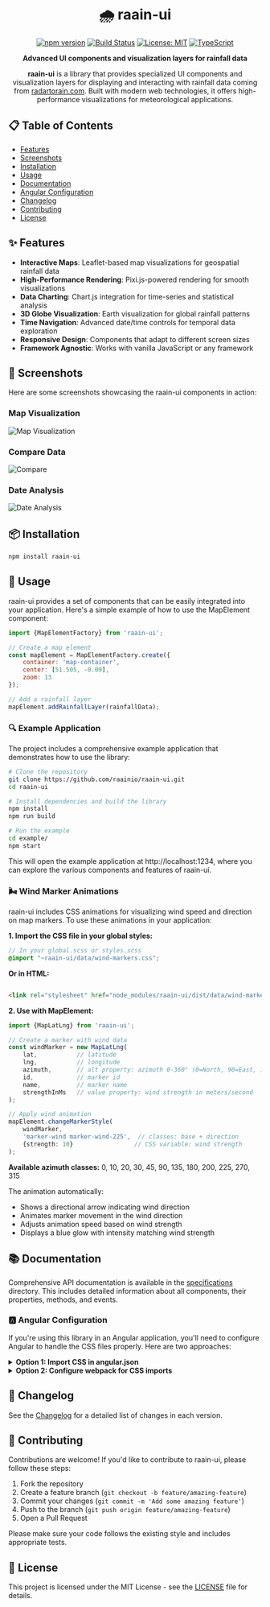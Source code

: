 <div align="center">

# 🌧️ raain-ui

[![npm version](https://img.shields.io/npm/v/raain-ui.svg)](https://www.npmjs.com/package/raain-ui)
[![Build Status](https://github.com/raainio/raain-ui/workflows/CI/badge.svg)](https://github.com/raainio/raain-ui/actions)
[![License: MIT](https://img.shields.io/badge/License-MIT-yellow.svg)](https://opensource.org/licenses/MIT)
[![TypeScript](https://img.shields.io/badge/TypeScript-4.0-blue.svg)](https://www.typescriptlang.org/)

**Advanced UI components and visualization layers for rainfall data**

</div>

<p align="center">
  <b>raain-ui</b> is a library that provides specialized UI components and visualization layers for displaying and interacting with rainfall data coming from <a href="https://radartorain.com">radartorain.com</a>. Built with modern web technologies, it offers high-performance visualizations for meteorological applications.
</p>

## 📋 Table of Contents

- [Features](#-features)
- [Screenshots](#-screenshots)
- [Installation](#-installation)
- [Usage](#-usage)
- [Documentation](#-documentation)
- [Angular Configuration](#-angular-configuration)
- [Changelog](#-changelog)
- [Contributing](#-contributing)
- [License](#-license)

## ✨ Features

- **Interactive Maps**: Leaflet-based map visualizations for geospatial rainfall data
- **High-Performance Rendering**: Pixi.js-powered rendering for smooth visualizations
- **Data Charting**: Chart.js integration for time-series and statistical analysis
- **3D Globe Visualization**: Earth visualization for global rainfall patterns
- **Time Navigation**: Advanced date/time controls for temporal data exploration
- **Responsive Design**: Components that adapt to different screen sizes
- **Framework Agnostic**: Works with vanilla JavaScript or any framework

## 📸 Screenshots

Here are some screenshots showcasing the raain-ui components in action:

### Map Visualization

![Map Visualization](./screenshots/Screenshot%202025-05-20%20at%2016.13.31.png)

### Compare Data

![Compare](./screenshots/Screenshot%202025-05-20%20at%2016.13.49.png)

### Date Analysis

![Date Analysis](./screenshots/Screenshot%202025-05-20%20at%2016.14.07.png)

## 📦 Installation

```bash
npm install raain-ui
```

## 🚀 Usage

raain-ui provides a set of components that can be easily integrated into your application. Here's a simple example of
how to use the MapElement component:

```javascript
import {MapElementFactory} from 'raain-ui';

// Create a map element
const mapElement = MapElementFactory.create({
    container: 'map-container',
    center: [51.505, -0.09],
    zoom: 13
});

// Add a rainfall layer
mapElement.addRainfallLayer(rainfallData);
```

### 🔍 Example Application

The project includes a comprehensive example application that demonstrates how to use the library:

```bash
# Clone the repository
git clone https://github.com/raainio/raain-ui.git
cd raain-ui

# Install dependencies and build the library
npm install
npm run build

# Run the example
cd example/
npm start
```

This will open the example application at http://localhost:1234, where you can explore the various components and
features of raain-ui.

### 🌬️ Wind Marker Animations

raain-ui includes CSS animations for visualizing wind speed and direction on map markers. To use these animations in
your application:

**1. Import the CSS file in your global styles:**

```scss
// In your global.scss or styles.scss
@import "~raain-ui/data/wind-markers.css";
```

**Or in HTML:**

```html

<link rel="stylesheet" href="node_modules/raain-ui/dist/data/wind-markers.css">
```

**2. Use with MapElement:**

```typescript
import {MapLatLng} from 'raain-ui';

// Create a marker with wind data
const windMarker = new MapLatLng(
    lat,           // latitude
    lng,           // longitude
    azimuth,       // alt property: azimuth 0-360° (0=North, 90=East, 180=South, 270=West)
    id,            // marker id
    name,          // marker name
    strengthInMs   // value property: wind strength in meters/second
);

// Apply wind animation
mapElement.changeMarkerStyle(
    windMarker,
    'marker-wind marker-wind-225',  // classes: base + direction
    {strength: 10}                 // CSS variable: wind strength
);
```

**Available azimuth classes:** 0, 10, 20, 30, 45, 90, 135, 180, 200, 225, 270, 315

The animation automatically:

- Shows a directional arrow indicating wind direction
- Animates marker movement in the wind direction
- Adjusts animation speed based on wind strength
- Displays a blue glow with intensity matching wind strength

## 📚 Documentation

Comprehensive API documentation is available in the [specifications](./specs) directory. This includes detailed
information about all components, their properties, methods, and events.

### 🅰️ Angular Configuration

If you're using this library in an Angular application, you'll need to configure Angular to handle the CSS files
properly. Here are two approaches:

<details>
<summary><b>Option 1: Import CSS in angular.json</b></summary>

```json
"styles": [
"src/styles.css",
"node_modules/raain-ui/dist/data/globe.css"
]
```

</details>

<details>
<summary><b>Option 2: Configure webpack for CSS imports</b></summary>

First, create a custom webpack configuration:

```javascript
// custom-webpack.config.js
module.exports = {
    module: {
        rules: [
            {
                test: /\.css$/,
                include: [/node_modules\/raain-ui/],
                use: ['style-loader', 'css-loader']
            }
        ]
    }
};
```

Then use `@angular-builders/custom-webpack` to apply this configuration:

```json
"architect": {
"build": {
"builder": "@angular-builders/custom-webpack:browser",
"options": {
"customWebpackConfig": {
"path": "./custom-webpack.config.js"
}
}
}
}
```

</details>

## 📝 Changelog

See the [Changelog](./CHANGELOG.md) for a detailed list of changes in each version.

## 👥 Contributing

Contributions are welcome! If you'd like to contribute to raain-ui, please follow these steps:

1. Fork the repository
2. Create a feature branch (`git checkout -b feature/amazing-feature`)
3. Commit your changes (`git commit -m 'Add some amazing feature'`)
4. Push to the branch (`git push origin feature/amazing-feature`)
5. Open a Pull Request

Please make sure your code follows the existing style and includes appropriate tests.

## 📄 License

This project is licensed under the MIT License - see the [LICENSE](./LICENSE) file for details.
